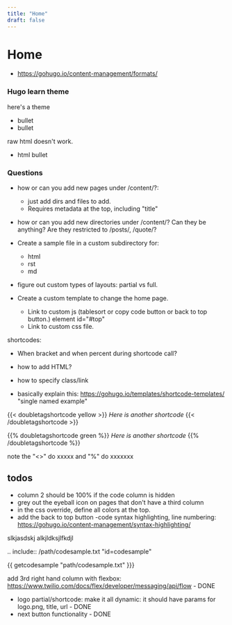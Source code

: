 ```yaml
---
title: "Home"
draft: false
---
```


# Home

- https://gohugo.io/content-management/formats/

### Hugo learn theme

here's a theme

- bullet
- bullet

raw html doesn't work.

<ul>
<li>html bullet</li>
</ul>

### Questions

- how or can you add new pages under /content/?:

  - just add dirs and files to add.
  - Requires metadata at the top, including "title"

- how or can you add new directories under /content/? Can they be anything? Are they restricted to /posts/, /quote/?
- Create a sample file in a custom subdirectory for:

  - html
  - rst
  - md

- figure out custom types of layouts: partial vs full.
- Create a custom template to change the home page.

  - Link to custom js (tablesort or copy code button or back to top button.) element id="#top"
  - Link to custom css file.

shortcodes:

- When bracket and when percent during shortcode call?

- how to add HTML?

- how to specify class/link

- basically explain this: https://gohugo.io/templates/shortcode-templates/ "single named example"

{{< doubletagshortcode yellow >}}
_Here is another shortcode_
{{< /doubletagshortcode >}}

{{% doubletagshortcode green %}}
_Here is another shortcode_
{{% /doubletagshortcode %}}

note the "<>" do xxxxx and "%" do xxxxxxx

## todos

- column 2 should be 100% if the code column is hidden
- grey out the eyeball icon on pages that don't have a third column
- in the css override, define all colors at the top. 
- add the back to top button
-code syntax highlighting, line numbering: https://gohugo.io/content-management/syntax-highlighting/

slkjasdskj
alkjldksjlfkdjl

.. include:: /path/codesample.txt "id=codesample"

{{ getcodesample "path/codesample.txt" }}}


add 3rd right hand column with flexbox: https://www.twilio.com/docs/flex/developer/messaging/api/flow - DONE
- logo partial/shortcode: make it all dynamic: it should have params for logo.png, title, url - DONE
- next button functionality - DONE
